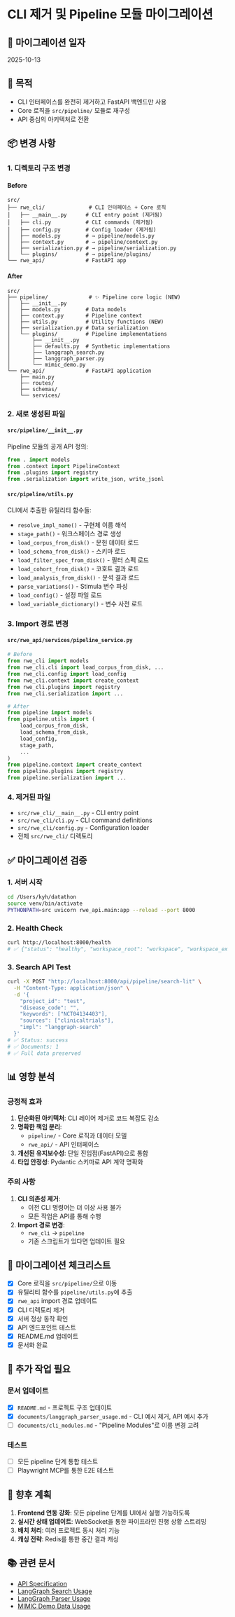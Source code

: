 # CLI 제거 및 Pipeline 모듈 마이그레이션

## 📅 마이그레이션 일자
2025-10-13

## 🎯 목적
- CLI 인터페이스를 완전히 제거하고 FastAPI 백엔드만 사용
- Core 로직을 `src/pipeline/` 모듈로 재구성
- API 중심의 아키텍처로 전환

## 📦 변경 사항

### 1. 디렉토리 구조 변경

#### Before
```
src/
├── rwe_cli/              # CLI 인터페이스 + Core 로직
│   ├── __main__.py      # CLI entry point (제거됨)
│   ├── cli.py           # CLI commands (제거됨)
│   ├── config.py        # Config loader (제거됨)
│   ├── models.py        # → pipeline/models.py
│   ├── context.py       # → pipeline/context.py
│   ├── serialization.py # → pipeline/serialization.py
│   └── plugins/         # → pipeline/plugins/
└── rwe_api/             # FastAPI app
```

#### After
```
src/
├── pipeline/             # ✨ Pipeline core logic (NEW)
│   ├── __init__.py
│   ├── models.py        # Data models
│   ├── context.py       # Pipeline context
│   ├── utils.py         # Utility functions (NEW)
│   ├── serialization.py # Data serialization
│   └── plugins/         # Pipeline implementations
│       ├── __init__.py
│       ├── defaults.py  # Synthetic implementations
│       ├── langgraph_search.py
│       ├── langgraph_parser.py
│       └── mimic_demo.py
└── rwe_api/             # FastAPI application
    ├── main.py
    ├── routes/
    ├── schemas/
    └── services/
```

### 2. 새로 생성된 파일

#### `src/pipeline/__init__.py`
Pipeline 모듈의 공개 API 정의:
```python
from . import models
from .context import PipelineContext
from .plugins import registry
from .serialization import write_json, write_jsonl
```

#### `src/pipeline/utils.py`
CLI에서 추출한 유틸리티 함수들:
- `resolve_impl_name()` - 구현체 이름 해석
- `stage_path()` - 워크스페이스 경로 생성
- `load_corpus_from_disk()` - 문헌 데이터 로드
- `load_schema_from_disk()` - 스키마 로드
- `load_filter_spec_from_disk()` - 필터 스펙 로드
- `load_cohort_from_disk()` - 코호트 결과 로드
- `load_analysis_from_disk()` - 분석 결과 로드
- `parse_variations()` - Stimula 변수 파싱
- `load_config()` - 설정 파일 로드
- `load_variable_dictionary()` - 변수 사전 로드

### 3. Import 경로 변경

#### `src/rwe_api/services/pipeline_service.py`
```python
# Before
from rwe_cli import models
from rwe_cli.cli import load_corpus_from_disk, ...
from rwe_cli.config import load_config
from rwe_cli.context import create_context
from rwe_cli.plugins import registry
from rwe_cli.serialization import ...

# After
from pipeline import models
from pipeline.utils import (
    load_corpus_from_disk,
    load_schema_from_disk,
    load_config,
    stage_path,
    ...
)
from pipeline.context import create_context
from pipeline.plugins import registry
from pipeline.serialization import ...
```

### 4. 제거된 파일
- `src/rwe_cli/__main__.py` - CLI entry point
- `src/rwe_cli/cli.py` - CLI command definitions
- `src/rwe_cli/config.py` - Configuration loader
- 전체 `src/rwe_cli/` 디렉토리

## ✅ 마이그레이션 검증

### 1. 서버 시작
```bash
cd /Users/kyh/datathon
source venv/bin/activate
PYTHONPATH=src uvicorn rwe_api.main:app --reload --port 8000
```

### 2. Health Check
```bash
curl http://localhost:8000/health
# ✅ {"status": "healthy", "workspace_root": "workspace", "workspace_exists": true}
```

### 3. Search API Test
```bash
curl -X POST "http://localhost:8000/api/pipeline/search-lit" \
  -H "Content-Type: application/json" \
  -d '{
    "project_id": "test",
    "disease_code": "",
    "keywords": ["NCT04134403"],
    "sources": ["clinicaltrials"],
    "impl": "langgraph-search"
  }'
# ✅ Status: success
# ✅ Documents: 1
# ✅ Full data preserved
```

## 📊 영향 분석

### 긍정적 효과
1. **단순화된 아키텍처**: CLI 레이어 제거로 코드 복잡도 감소
2. **명확한 책임 분리**: 
   - `pipeline/` - Core 로직과 데이터 모델
   - `rwe_api/` - API 인터페이스
3. **개선된 유지보수성**: 단일 진입점(FastAPI)으로 통합
4. **타입 안정성**: Pydantic 스키마로 API 계약 명확화

### 주의 사항
1. **CLI 의존성 제거**: 
   - 이전 CLI 명령어는 더 이상 사용 불가
   - 모든 작업은 API를 통해 수행
2. **Import 경로 변경**:
   - `rwe_cli` → `pipeline`
   - 기존 스크립트가 있다면 업데이트 필요

## 🔄 마이그레이션 체크리스트

- [x] Core 로직을 `src/pipeline/`으로 이동
- [x] 유틸리티 함수를 `pipeline/utils.py`에 추출
- [x] `rwe_api` import 경로 업데이트
- [x] CLI 디렉토리 제거
- [x] 서버 정상 동작 확인
- [x] API 엔드포인트 테스트
- [x] README.md 업데이트
- [x] 문서화 완료

## 📝 추가 작업 필요

### 문서 업데이트
- [x] `README.md` - 프로젝트 구조 업데이트
- [x] `documents/langgraph_parser_usage.md` - CLI 예시 제거, API 예시 추가
- [ ] `documents/cli_modules.md` - "Pipeline Modules"로 이름 변경 고려

### 테스트
- [ ] 모든 pipeline 단계 통합 테스트
- [ ] Playwright MCP를 통한 E2E 테스트

## 🚀 향후 계획

1. **Frontend 연동 강화**: 모든 pipeline 단계를 UI에서 실행 가능하도록
2. **실시간 상태 업데이트**: WebSocket을 통한 파이프라인 진행 상황 스트리밍
3. **배치 처리**: 여러 프로젝트 동시 처리 기능
4. **캐싱 전략**: Redis를 통한 중간 결과 캐싱

## 📚 관련 문서

- [API Specification](./api_specification.md)
- [LangGraph Search Usage](./langgraph_search_usage.md)
- [LangGraph Parser Usage](./langgraph_parser_usage.md)
- [MIMIC Demo Data Usage](./mimic_demo_data_usage_ko.md)

